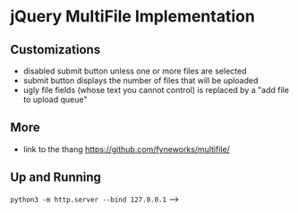 # jQuery MultiFile Implementation

## Customizations

* disabled submit button unless one or more files are selected
* submit button displays the number of files that will be uploaded
* ugly file fields (whose text you cannot control) is replaced by a "add file to upload queue"

## More

* link to the thang https://github.com/fyneworks/multifile/

## Up and Running

`python3 -m http.server --bind 127.0.0.1`
-->